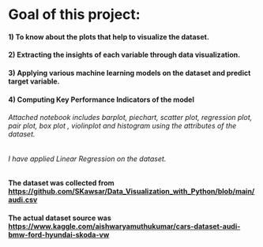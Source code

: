 # Goal of this project:
#### 1) To know about the plots that help to visualize the dataset.
#### 2) Extracting the insights of each variable through data visualization.
#### 3) Applying various machine learning models on the dataset and predict target variable.
#### 4) Computing Key Performance Indicators of the model

###### Attached notebook includes barplot, piechart, scatter plot, regression plot, pair plot, box plot , violinplot and histogram using the attributes of the dataset. 
###### I have applied Linear Regression on the dataset. 


#### The dataset was collected from   https://github.com/SKawsar/Data_Visualization_with_Python/blob/main/audi.csv
#### The actual dataset source was https://www.kaggle.com/aishwaryamuthukumar/cars-dataset-audi-bmw-ford-hyundai-skoda-vw

